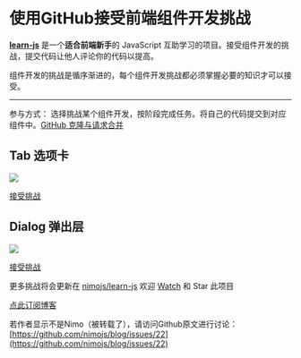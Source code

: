 # 使用GitHub接受前端组件开发挑战

<!--_PAGEDATA
{
    "title": "使用GitHub接受前端组件开发挑战",
    "githubissuesid": 22,
    "createData": "2015-05-11",
    "keywords": "GitHub,前端组件开发,新手组件教程",
    "description":"这是一个 JavaScript 互助学习的项目。接受组件开发的挑战，提交代码让他人评论你的代码以提高。"
}
_PAGEDATA-->


**[learn-js](https://github.com/nimojs/learn-js)** 是一个**适合前端新手**的 JavaScript 互助学习的项目。接受组件开发的挑战，提交代码让他人评论你的代码以提高。

组件开发的挑战是循序渐进的，每个组件开发挑战都必须掌握必要的知识才可以接受。

---

参与方式： 选择挑战某个组件开发，按阶段完成任务。将自己的代码提交到对应组件中。[GitHub 克隆与请求合并](https://github.com/nimojs/learn-js/blob/gh-pages/fork&pullrequests.md)

## Tab 选项卡

![](https://github.com/nimojs/learn-js/raw/gh-pages/package/tab/tab.png)

[接受挑战](https://github.com/nimojs/learn-js/tree/gh-pages/package/tab)


## Dialog 弹出层

![](https://raw.githubusercontent.com/nimojs/learn-js/gh-pages/package/dialog/dialog.png)

[接受挑战](https://github.com/nimojs/learn-js/tree/gh-pages/package/dialog)

更多挑战将会更新在 [nimojs/learn-js](https://github.com/nimojs/learn-js) 欢迎 [Watch](https://github.com/nimojs/learn-js/subscription) 和 Star 此项目

[点此订阅博客](https://github.com/nimojs/blog/issues/15)

若作者显示不是Nimo（被转载了），请访问Github原文进行讨论：[https://github.com/nimojs/blog/issues/22](https://github.com/nimojs/blog/issues/22)